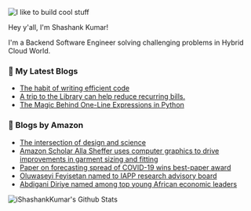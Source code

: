 ![I like to build cool stuff](https://res.cloudinary.com/dt8g3rhcy/image/upload/v1595929574/i_like_to_build_cool_shit._1_nzbwjh.png)

Hey y'all, I'm Shashank Kumar! 

I'm a Backend Software Engineer solving challenging problems in Hybrid Cloud World.

### 📕 My Latest Blogs
<!-- BLOG-POST-LIST:START -->
- [The habit of writing efficient code](https://medium.com/@ishashankkumar/the-habit-of-writing-efficient-code-153b05f04269?source=rss-d24dda280d5f------2)
- [A trip to the Library can help reduce recurring bills.](https://medium.com/swlh/a-trip-to-the-library-can-help-reduce-recurring-bills-23bca495cdf5?source=rss-d24dda280d5f------2)
- [The Magic Behind One-Line Expressions in Python](https://medium.com/swlh/the-magic-behind-one-line-expressions-in-python-816c10180c5c?source=rss-d24dda280d5f------2)
<!-- BLOG-POST-LIST:END -->

### 📕 Blogs by Amazon
<!-- AMAZON-BLOG-POST-LIST:START -->
- [The intersection of design and science](https://www.amazon.science/latest-news/echo-show-10-the-intersection-of-design-and-science)
- [Amazon Scholar Alla Sheffer uses computer graphics to drive improvements in garment sizing and fitting](https://www.amazon.science/working-at-amazon/amazon-scholar-alla-sheffer-uses-computer-graphics-to-drive-improvements-in-garment-sizing-and-fitting)
- [Paper on forecasting spread of COVID-19 wins best-paper award](https://www.amazon.science/blog/paper-on-forecasting-spread-of-covid-19-wins-best-paper-award)
- [Oluwaseyi Feyisetan named to IAPP research advisory board](https://www.amazon.science/latest-news/oluwaseyi-feyisetan-named-to-iapp-research-advisory-board)
- [Abdigani Diriye named among top young African economic leaders](https://www.amazon.science/latest-news/abdigani-diriye-named-among-top-young-african-economic-leaders)
<!-- AMAZON-BLOG-POST-LIST:END -->



<img align="center" alt="iShashankKumar's Github Stats" src="https://github-readme-stats.vercel.app/api?username=ishashankkumar&show_icons=true&hide_border=true" />
